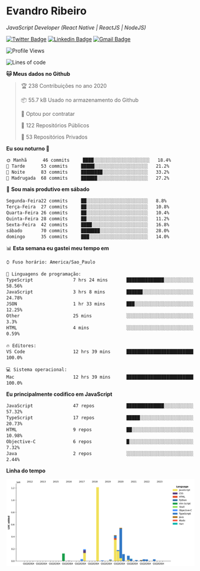 # Evandro **Ribeiro**

*JavaScript Developer (React Native | ReactJS | NodeJS)*

[![Twitter Badge](https://img.shields.io/badge/-@ribeiroevandro-201B2D?style=flat-square&labelColor=201B2D&logo=twitter&logoColor=white&link=https://twitter.com/ribeiroevandro)](https://twitter.com/ribeiroevandro) 
[![Linkedin Badge](https://img.shields.io/badge/-Evandro%20Ribeiro-201B2D?style=flat-square&logo=Linkedin&logoColor=white&link=https://www.linkedin.com/in/ribeiroevandro)](https://www.linkedin.com/in/ribeiroevandro) 
[![Gmail Badge](https://img.shields.io/badge/-oi@ribeiroevandro.com.br-201B2D?style=flat-square&logo=Gmail&logoColor=white&link=mailto:oi@ribeiroevandro.com.br)](mailto:oi@ribeiroevandro.com.br)


<!--START_SECTION:waka-->
![Profile Views](http://img.shields.io/badge/Visualizac%C3%B5es%20do%20perfil-5-blue)

![Lines of code](https://img.shields.io/badge/Desde%20o%20Hello%20World%20eu%20escrevi-11.7%20million%20linhas%20de%20c%C3%B3digo-blue)

**🐱 Meus dados no Github** 

> 🏆 238 Contribuições no ano 2020
 > 
> 📦 55.7 kB Usado no armazenamento do Github 
 > 
> 💼 Optou por contratar
 > 
> 📜 122 Repositórios Públicos
 > 
> 🔑 53 Repositórios Privados 

**Eu sou noturno 🦉** 

```text
🌞 Manhã      46 commits     ████░░░░░░░░░░░░░░░░░░░░░   18.4% 
🌆 Tarde      53 commits     █████░░░░░░░░░░░░░░░░░░░░   21.2% 
🌃 Noite      83 commits     ████████░░░░░░░░░░░░░░░░░   33.2% 
🌙 Madrugada  68 commits     ██████░░░░░░░░░░░░░░░░░░░   27.2%

```
📅 **Sou mais produtivo em sábado** 

```text
Segunda-Feira22 commits     ██░░░░░░░░░░░░░░░░░░░░░░░   8.8% 
Terça-Feira  27 commits     ██░░░░░░░░░░░░░░░░░░░░░░░   10.8% 
Quarta-Feira 26 commits     ██░░░░░░░░░░░░░░░░░░░░░░░   10.4% 
Quinta-Feira 28 commits     ██░░░░░░░░░░░░░░░░░░░░░░░   11.2% 
Sexta-Feira  42 commits     ████░░░░░░░░░░░░░░░░░░░░░   16.8% 
sábado       70 commits     ███████░░░░░░░░░░░░░░░░░░   28.0% 
domingo      35 commits     ███░░░░░░░░░░░░░░░░░░░░░░   14.0%

```


📊 **Esta semana eu gastei meu tempo em** 

```text
⌚︎ Fuso horário: America/Sao_Paulo

💬 Linguagens de programação: 
TypeScript               7 hrs 24 mins       ██████████████░░░░░░░░░░░   58.56% 
JavaScript               3 hrs 8 mins        ██████░░░░░░░░░░░░░░░░░░░   24.78% 
JSON                     1 hr 33 mins        ███░░░░░░░░░░░░░░░░░░░░░░   12.25% 
Other                    25 mins             ░░░░░░░░░░░░░░░░░░░░░░░░░   3.3% 
HTML                     4 mins              ░░░░░░░░░░░░░░░░░░░░░░░░░   0.59%

🔥 Editores: 
VS Code                  12 hrs 39 mins      █████████████████████████   100.0%

💻 Sistema operacional: 
Mac                      12 hrs 39 mins      █████████████████████████   100.0%

```

**Eu principalmente codifico em JavaScript** 

```text
JavaScript               47 repos            ██████████████░░░░░░░░░░░   57.32% 
TypeScript               17 repos            █████░░░░░░░░░░░░░░░░░░░░   20.73% 
HTML                     9 repos             ██░░░░░░░░░░░░░░░░░░░░░░░   10.98% 
Objective-C              6 repos             █░░░░░░░░░░░░░░░░░░░░░░░░   7.32% 
Java                     2 repos             ░░░░░░░░░░░░░░░░░░░░░░░░░   2.44%

```


**Linha do tempo**

![Chart not found](https://github.com/ribeiroevandro/ribeiroevandro/blob/master/charts/bar_graph.png) 


<!--END_SECTION:waka-->
